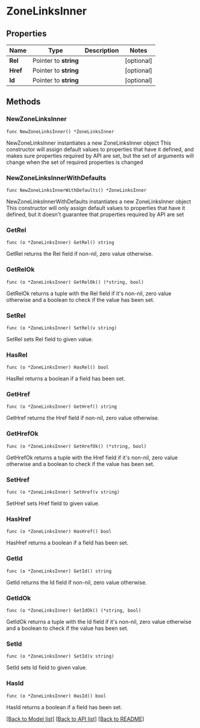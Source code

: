 # ZoneLinksInner

## Properties

Name | Type | Description | Notes
------------ | ------------- | ------------- | -------------
**Rel** | Pointer to **string** |  | [optional] 
**Href** | Pointer to **string** |  | [optional] 
**Id** | Pointer to **string** |  | [optional] 

## Methods

### NewZoneLinksInner

`func NewZoneLinksInner() *ZoneLinksInner`

NewZoneLinksInner instantiates a new ZoneLinksInner object
This constructor will assign default values to properties that have it defined,
and makes sure properties required by API are set, but the set of arguments
will change when the set of required properties is changed

### NewZoneLinksInnerWithDefaults

`func NewZoneLinksInnerWithDefaults() *ZoneLinksInner`

NewZoneLinksInnerWithDefaults instantiates a new ZoneLinksInner object
This constructor will only assign default values to properties that have it defined,
but it doesn't guarantee that properties required by API are set

### GetRel

`func (o *ZoneLinksInner) GetRel() string`

GetRel returns the Rel field if non-nil, zero value otherwise.

### GetRelOk

`func (o *ZoneLinksInner) GetRelOk() (*string, bool)`

GetRelOk returns a tuple with the Rel field if it's non-nil, zero value otherwise
and a boolean to check if the value has been set.

### SetRel

`func (o *ZoneLinksInner) SetRel(v string)`

SetRel sets Rel field to given value.

### HasRel

`func (o *ZoneLinksInner) HasRel() bool`

HasRel returns a boolean if a field has been set.

### GetHref

`func (o *ZoneLinksInner) GetHref() string`

GetHref returns the Href field if non-nil, zero value otherwise.

### GetHrefOk

`func (o *ZoneLinksInner) GetHrefOk() (*string, bool)`

GetHrefOk returns a tuple with the Href field if it's non-nil, zero value otherwise
and a boolean to check if the value has been set.

### SetHref

`func (o *ZoneLinksInner) SetHref(v string)`

SetHref sets Href field to given value.

### HasHref

`func (o *ZoneLinksInner) HasHref() bool`

HasHref returns a boolean if a field has been set.

### GetId

`func (o *ZoneLinksInner) GetId() string`

GetId returns the Id field if non-nil, zero value otherwise.

### GetIdOk

`func (o *ZoneLinksInner) GetIdOk() (*string, bool)`

GetIdOk returns a tuple with the Id field if it's non-nil, zero value otherwise
and a boolean to check if the value has been set.

### SetId

`func (o *ZoneLinksInner) SetId(v string)`

SetId sets Id field to given value.

### HasId

`func (o *ZoneLinksInner) HasId() bool`

HasId returns a boolean if a field has been set.


[[Back to Model list]](../README.md#documentation-for-models) [[Back to API list]](../README.md#documentation-for-api-endpoints) [[Back to README]](../README.md)


